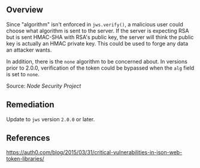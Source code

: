 ## Overview
Since "algorithm" isn't enforced in `jws.verify()`, a malicious user could choose what algorithm is sent to the server. If the server is expecting RSA but is sent HMAC-SHA with RSA's public key, the server will think the public key is actually an HMAC private key. This could be used to forge any data an attacker wants.

In addition, there is the `none` algorithm to be concerned about.  In versions prior to 2.0.0, verification of the token could be bypassed when the `alg` field is set to `none`.

Source: _Node Security Project_

## Remediation
Update to `jws` version `2.0.0` or later.

## References
https://auth0.com/blog/2015/03/31/critical-vulnerabilities-in-json-web-token-libraries/

